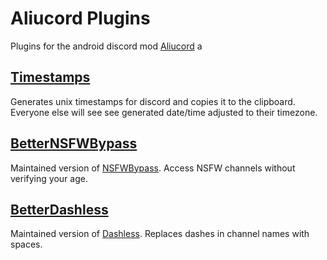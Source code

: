 # Aliucord Plugins

Plugins for the android discord mod [Aliucord](https://github.com/Aliucord)
a
## [Timestamps](https://github.com/MrAn0nym/Aliucord-Plugins/tree/main/Timestamps)
Generates unix timestamps for discord and copies it to the clipboard.
Everyone else will see see generated date/time adjusted to their timezone.

## [BetterNSFWBypass](https://github.com/MrAn0nym/Aliucord-Plugins/tree/main/BetterNSFWBypass)
Maintained version of [NSFWBypass](https://github.com/swishs-client-mod-plugins/aliucord-plugins/tree/main/NSFWGateBypass).
Access NSFW channels without verifying your age.

## [BetterDashless](https://github.com/MrAn0nym/Aliucord-Plugins//tree/main/BetterDashless)
Maintained version of [Dashless](https://github.com/Sepruko/aliucord-plugins/tree/main/plugins/Dashless).
Replaces dashes in channel names with spaces.
